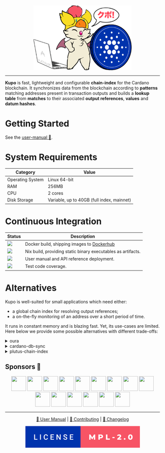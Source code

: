 <p align="center">
  <img src="./docs/kupo.png" height=210 width=320 />
</p>

<hr/>

**Kupo** is fast, lightweight and configurable **chain-index** for the Cardano blockchain. It synchronizes data from the blockchain according to **patterns** matching addresses present in transaction outputs and builds a **lookup table** from **matches** to their associated **output references**, **values** and **datum hashes**.

# Getting Started

See the [user-manual 📖](https://cardanosolutions.github.io/kupo).

# System Requirements

| Category         | Value                                      |
| ---              | ---                                        |
| Operating System | Linux 64-bit                               |
| RAM              | 256MB                                      |
| CPU              | 2 cores                                    |
| Disk Storage     | Variable, up to 40GB (full index, mainnet) |

# Continuous Integration

| Status | Description | 
| --- | --- | 
| <a href="https://github.com/CardanoSolutions/kupo/actions/workflows/docker.yaml"><img src="https://img.shields.io/github/workflow/status/cardanosolutions/kupo/Docker?style=for-the-badge&label=&logo=Docker&logoColor=000000&color=f9dd24" /></a> | Docker build, shipping images to [Dockerhub](https://hub.docker.com/r/cardanosolutions/kupo) |
| <a href="https://github.com/CardanoSolutions/kupo/actions/workflows/nix.yaml"><img src="https://img.shields.io/github/workflow/status/cardanosolutions/kupo/Nix?style=for-the-badge&label=&logo=NixOS&logoColor=000000&color=f9dd24" /></a> | Nix build, providing static binary executables as artifacts. | 
| <a href="https://github.com/CardanoSolutions/kupo/actions/workflows/pages/pages-build-deployment"><img src="https://img.shields.io/github/deployments/cardanosolutions/kupo/github-pages?style=for-the-badge&label=&logo=readthedocs&logoColor=000000&color=f9dd24"></a> | User manual and API reference deployment. |
| <a href="https://cardanosolutions.github.io/kupo/coverage/hpc_index.html"><img src="https://img.shields.io/static/v1?style=for-the-badge&label=&message=84%&logo=codecov&logoColor=000000&color=f9dd24"></a> | Test code coverage. |

# Alternatives

Kupo is well-suited for small applications which need either: 

- a global chain index for resolving output references;
- a on-the-fly monitoring of an address over a short period of time.

It runs in constant memory and is blazing fast. Yet, its use-cases are limited. Here below we provide some possible alternatives with different trade-offs:

<details>
  <summary>oura</summary>

Key difference(s): Oura in itself does not provide any chain-indexing, but it supports pluggable sinks where filtered data from the Cardano blockchain can be dumped into (e.g. Elastic Search or Kafka). It also supports a wider variety of events. All-in-all, a good fit for more elaborate solutions.

<p align="right">
  <a href="https://github.com/txpipe/oura/#readme">Learn more</a>
  </p>
</details>


<details>
  <summary>cardano-db-sync</summary>

Key difference(s): cardano-db-sync synchronizes ALL data from the Cardano blockchain, whereas Kupo focuses only on transaction outputs. This comes with obvious trade-offs in both on-disk storage but also runtime requirements. 

<p align="right">
  <a href="https://github.com/input-output-hk/cardano-db-sync#cardano-db-sync">Learn more</a>
</p>
</details>

<details>
  <summary>plutus-chain-index</summary>

Key differences(s): the plutus-chain-index is the native component behind the PAB (Plutus Application Backend). It is however intended to be user-facing and as such, does not provide a friendly user experience for uses outside of the PAB's internals.

<p align="right">
  <a href="https://github.com/input-output-hk/plutus-apps/tree/main/plutus-chain-index-core#plutus-chain-index">Learn more</a>
</p>
</details>

## Sponsors 💖 

<p align="center">
  <a href="https://rraayy.com/"><img src="https://avatars.githubusercontent.com/u/65092852?s=48&v=4" width=48 height=48 /></a>
  <a href="https://sundaeswap.finance/"><img src="https://avatars.githubusercontent.com/u/83610786?s=48&v=4" width=48 height=48 /></a>
  <a href="https://github.com/savaki"><img src="https://avatars.githubusercontent.com/u/108710?s=48&v=4" width=48 height=48 /></a>
  <a href="https://blockfrost.io/"><img src="https://avatars.githubusercontent.com/u/70073210?s=48&v=4" width=48 height=48 /></a>
  <a href="https://github.com/jacoblambda"><img src="https://avatars.githubusercontent.com/u/9424043?s=48&v=4" width=48 height=48 /></a>
  <a href="https://github.com/minswap"><img src="https://avatars.githubusercontent.com/u/80548193?s=48&v=4" width=48 height=48 /></a>
  <a href="https://github.com/Quantumplation"><img src="https://avatars.githubusercontent.com/u/49870?v=4" width=48 height=48 /></a>
  <a href="https://github.com/codybutz"><img src="https://avatars.githubusercontent.com/u/3670430?s=48&v=4" width=48 height=48 /></a>
  <a href="https://github.com/scarmuega"><img src="https://avatars.githubusercontent.com/u/653886?s=48&v=4" width=48 height=48 /></a>
  <a href="https://github.com/mrbrinker"><img src="https://avatars.githubusercontent.com/u/41247403?s=48&v=4" width=48 height=48 /></a>
  <a href="https://github.com/sacrelege"><img src="https://avatars.githubusercontent.com/u/7289595?v=4" width=48 height=48 /></a>
  <a href="https://ccvault.io/"><img src="https://avatars.githubusercontent.com/u/86010408?s=48&v=4" width=48 height=48 /></a>
  <a href="https://github.com/artemwright"><img src="https://avatars.githubusercontent.com/u/83517471?s=48&v=4" width=48 height=48 /></a>
  <a href="https://github.com/kayandra"><img src="https://avatars.githubusercontent.com/u/5002506?s=48&v=4" width=48 height=48 /></a>
  <a href="https://github.com/tapiocapool"><img src="https://avatars.githubusercontent.com/u/80033713?s=48&v=4" width=48 height=48 /></a>
</p>

---

<p align="center">
  <a href="https://cardanosolutions.github.io/kupo">📖 User Manual</a>
  |
  <a href="CONTRIBUTING.md"> 📐 Contributing</a>
  |
  <a href="CHANGELOG.md"> 💾 Changelog</a>
</p>

<p align="center"><a href="https://github.com/cardanosolutions/kupo/blob/master/LICENSE"><img src=".github/license.svg" alt="license=MPL-2.0" /></a></p>
